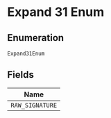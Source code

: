 
# Expand 31 Enum

## Enumeration

`Expand31Enum`

## Fields

| Name |
|  --- |
| `RAW_SIGNATURE` |

